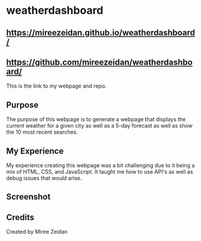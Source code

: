 # weatherdashboard

## https://mireezeidan.github.io/weatherdashboard/

## https://github.com/mireezeidan/weatherdashboard/

This is the link to my webpage and repo.

## Purpose

The purpose of this webpage is to generate a webpage that displays the current weather for a given city as well as a 5-day forecast as well as show the 10 most recent searches.

## My Experience

My experience creating this webpage was a bit challenging due to it being a mix of HTML, CSS, and JavaScript. It taught me how to use API's as well as debug issues that would arise.

## Screenshot

## Credits

Created by Miree Zeidan
